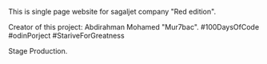 This is single page website for sagaljet company "Red edition".

Creator of this project: Abdirahman Mohamed "Mur7bac". #100DaysOfCode #odinPorject #StariveForGreatness

Stage Production.
